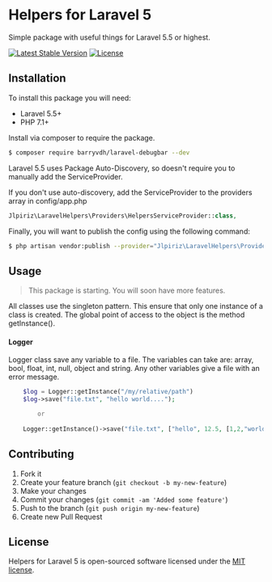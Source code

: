 # Helpers for Laravel 5

Simple package with useful things for Laravel 5.5 or highest.

[![Latest Stable Version](https://poser.pugx.org/jlpiriz/laravel-helpers/v/stable?format=flat-square)](https://packagist.org/packages/jlpiriz/laravel-helpers)
[![License](https://poser.pugx.org/jlpiriz/laravel-helpers/license?format=flat-square)](https://packagist.org/packages/jlpiriz/laravel-helpers)

## Installation

To install this package you will need:

* Laravel 5.5+
* PHP 7.1+

Install via composer to require the package.

```bash
$ composer require barryvdh/laravel-debugbar --dev
```
    
Laravel 5.5 uses Package Auto-Discovery, so doesn't require you to manually add the ServiceProvider.

If you don't use auto-discovery, add the ServiceProvider to the providers array in config/app.php

```php
Jlpiriz\LaravelHelpers\Providers\HelpersServiceProvider::class,
```

Finally, you will want to publish the config using the following command:

```bash
$ php artisan vendor:publish --provider="Jlpiriz\LaravelHelpers\Providers\HelpersServiceProvider"
```

## Usage

> This package is starting. You will soon have more features.

All classes use the singleton pattern. This ensure that only one instance of a class is created. The global point of access to the object is the method getInstance().

#### Logger

Logger class save any variable to a file. The variables can take are: array, bool, float, int, null, object and string. Any other variables give a file with an error message.

```php
	$log = Logger::getInstance("/my/relative/path")
	$log->save("file.txt", "hello world....");

        or 
        
	Logger::getInstance()->save("file.txt", ["hello", 12.5, [1,2,"world",4,5] ]);
```

## Contributing

1. Fork it
2. Create your feature branch (`git checkout -b my-new-feature`)
3. Make your changes
4. Commit your changes (`git commit -am 'Added some feature'`)
5. Push to the branch (`git push origin my-new-feature`)
6. Create new Pull Request

## License

Helpers for Laravel 5 is open-sourced software licensed under the [MIT license](http://opensource.org/licenses/MIT).
